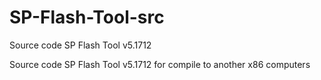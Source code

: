 # SP-Flash-Tool-src
Source code SP Flash Tool v5.1712

Source code SP Flash Tool v5.1712 for compile to another x86 computers
